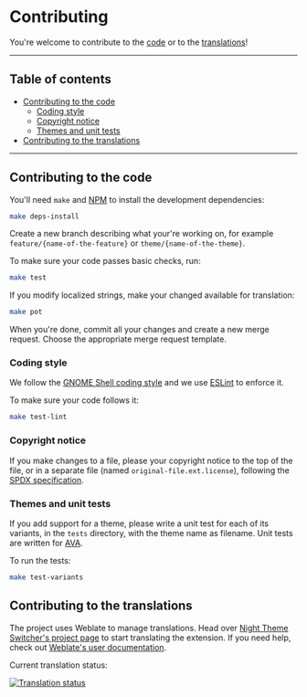 <!--
SPDX-FileCopyrightText: 2021 Romain Vigier <contact AT romainvigier.fr>
SPDX-License-Identifier: CC-BY-SA-4.0
-->

# Contributing <!-- omit in toc -->

You're welcome to contribute to the [code](#contributing-to-the-code) or to the [translations](#contributing-to-the-translations)!

---

## Table of contents <!-- omit in toc -->

- [Contributing to the code](#contributing-to-the-code)
	- [Coding style](#coding-style)
	- [Copyright notice](#copyright-notice)
	- [Themes and unit tests](#themes-and-unit-tests)
- [Contributing to the translations](#contributing-to-the-translations)

---

## Contributing to the code

You'll need `make` and [NPM](https://www.npmjs.com/) to install the development dependencies:

```bash
make deps-install
```

Create a new branch describing what your're working on, for example `feature/{name-of-the-feature}` or `theme/{name-of-the-theme}`.

To make sure your code passes basic checks, run:

```bash
make test
```

If you modify localized strings, make your changed available for translation:

```bash
make pot
```

When you're done, commit all your changes and create a new merge request. Choose the appropriate merge request template.

### Coding style

We follow the [GNOME Shell coding style](https://gitlab.gnome.org/GNOME/gnome-shell/-/blob/master/HACKING.md) and we use [ESLint](https://eslint.org/) to enforce it.

To make sure your code follows it:

```bash
make test-lint
```

### Copyright notice

If you make changes to a file, please your copyright notice to the top of the file, or in a separate file (named `original-file.ext.license`), following the [SPDX specification](https://spdx.dev/).

### Themes and unit tests

If you add support for a theme, please write a unit test for each of its variants, in the `tests` directory, with the theme name as filename. Unit tests are written for [AVA](https://github.com/avajs/ava).

To run the tests:

```bash
make test-variants
```

## Contributing to the translations

The project uses Weblate to manage translations. Head over [Night Theme Switcher's project page](https://hosted.weblate.org/projects/night-theme-switcher/) to start translating the extension. If you need help, check out [Weblate's user documentation](https://docs.weblate.org/en/latest/user/translating.html).

Current translation status:

[![Translation status](https://hosted.weblate.org/widgets/night-theme-switcher/-/multi-auto.svg)](https://hosted.weblate.org/engage/night-theme-switcher/)
